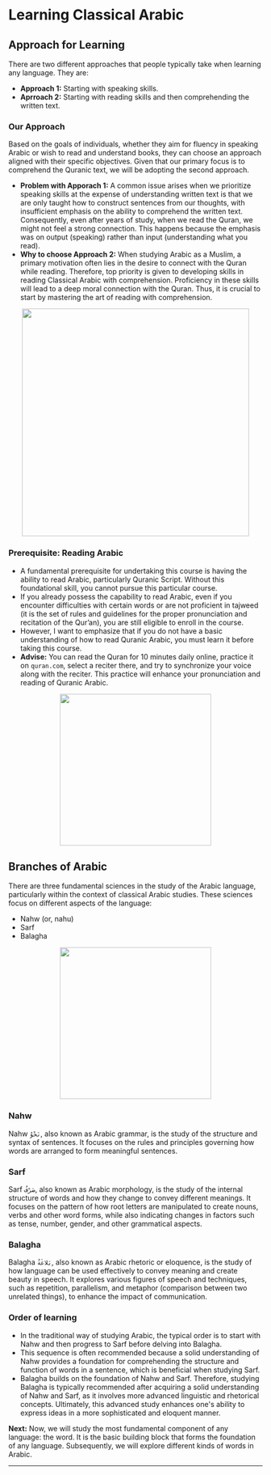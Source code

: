 # Learning Classical Arabic

## Approach for Learning
There are two different approaches that people typically take when learning any language. They are:
- **Approach 1:** Starting with speaking skills.
- **Aprroach 2:** Starting with reading skills and then comprehending the written text.

### Our Approach
Based on the goals of individuals, whether they aim for fluency in speaking Arabic or wish to read and understand books, they can choose an approach aligned with their specific objectives. Given that our primary focus is to comprehend the Quranic text, we will be adopting the second approach.
- **Problem with Apporach 1:** A common issue arises when we prioritize speaking skills at the expense of understanding written text is that we are only taught how to construct sentences from our thoughts, with insufficient emphasis on the ability to comprehend the written text. Consequently, even after years of study, when we read the Quran, we might not feel a strong connection. This happens because the emphasis was on output (speaking) rather than input (understanding what you read).
- **Why to choose Approach 2:** When studying Arabic as a Muslim, a primary motivation often lies in the desire to connect with the Quran while reading. Therefore, top priority is given to developing skills in reading Classical Arabic with comprehension. Proficiency in these skills will lead to a deep moral connection with the Quran. Thus, it is crucial to start by mastering the art of reading with comprehension.

<p align="center">
  <img src="https://github.com/mdfnam/QnA/assets/156814846/30c0d9a0-a182-4565-b8be-99a693c11a63" width="450">
</p>

### Prerequisite: Reading Arabic
- A fundamental prerequisite for undertaking this course is having the ability to read Arabic, particularly Quranic Script. Without this foundational skill, you cannot pursue this particular course.
- If you already possess the capability to read Arabic, even if you encounter difficulties with certain words or are not proficient in tajweed (it is the set of rules and guidelines for the proper pronunciation and recitation of the Qur’an), you are still eligible to enroll in the course.
- However, I want to emphasize that if you do not have a basic understanding of how to read Quranic Arabic, you must learn it before taking this course.
- **Advise:** You can read the Quran for 10 minutes daily online, practice it on `quran.com`, select a reciter there, and try to synchronize your voice along with the reciter. This practice will enhance your pronunciation and reading of Quranic Arabic.

<p align="center">
  <img src="https://github.com/mdfnam/QnA/assets/156814846/01ffd5ae-773b-47a3-acd0-b77b2ce2c94b" width="300">
</p>

## Branches of Arabic
There are three fundamental sciences in the study of the Arabic language, particularly within the context of classical Arabic studies. These sciences focus on different aspects of the language:
- Nahw (or, nahu)
- Sarf
- Balagha

<p align="center">
  <img src="https://github.com/mdfnam/QnA/assets/156814846/290bcd19-22e8-4c26-a31e-b8215a09aa1d" width="300">
</p>

### Nahw
Nahw `نَحْوُ`, also known as Arabic grammar, is the study of the structure and syntax of sentences. It focuses on the rules and principles governing how words are arranged to form meaningful sentences.
<!-- we are taking an english example to uderstand what nahw is : I am a teacher. MY name is furquan. They loved me. Here in this 3 sentence all the words I, my and me are referring to myself even though i can't use them interchangibly. 
- It is a system by which we will be able to know to use what word where. When we use a wrong word in a sentence then it is a wrong nahw.-->

### Sarf  
Sarf `صَرْفُ`, also known as Arabic morphology, is the study of the internal structure of words and how they change to convey different meanings. It focuses on the pattern of how root letters are manipulated to create nouns, verbs and other word forms, while also indicating changes in factors such as tense, number, gender, and other grammatical aspects.
<!-- To form the doer of the verb 'teach,' add 'er' to create 'teacher.' To express the ongoing action of this verb in the present, append 'ing,' resulting in 'teaching'. This can be an example to understand the sarf better 
- It is a system by which we will be able to generate words. -->

### Balagha  
Balagha `بَلاغَةُ`, also known as Arabic rhetoric or eloquence, is the study of how language can be used effectively to convey meaning and create beauty in speech. It explores various figures of speech and techniques, such as repetition, parallelism, and metaphor (comparison between two unrelated things), to enhance the impact of communication.

### Order of learning 
- In the traditional way of studying Arabic, the typical order is to start with Nahw and then progress to Sarf before delving into Balagha.
- This sequence is often recommended because a solid understanding of Nahw provides a foundation for comprehending the structure and function of words in a sentence, which is beneficial when studying Sarf.
- Balagha builds on the foundation of Nahw and Sarf. Therefore, studying Balagha is typically recommended after acquiring a solid understanding of Nahw and Sarf, as it involves more advanced linguistic and rhetorical concepts. Ultimately, this advanced study enhances one's ability to express ideas in a more sophisticated and eloquent manner.

**Next:** Now, we will study the most fundamental component of any language: the word. It is the basic building block that forms the foundation of any language. Subsequently, we will explore different kinds of words in Arabic.

---
